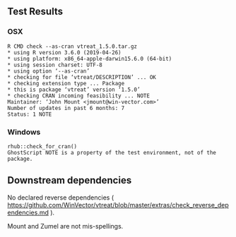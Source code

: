 
## Test Results


### OSX

    R CMD check --as-cran vtreat_1.5.0.tar.gz 
    * using R version 3.6.0 (2019-04-26)
    * using platform: x86_64-apple-darwin15.6.0 (64-bit)
    * using session charset: UTF-8
    * using option ‘--as-cran’
    * checking for file ‘vtreat/DESCRIPTION’ ... OK
    * checking extension type ... Package
    * this is package ‘vtreat’ version ‘1.5.0’
    * checking CRAN incoming feasibility ... NOTE
    Maintainer: ‘John Mount <jmount@win-vector.com>’
    Number of updates in past 6 months: 7
    Status: 1 NOTE

### Windows

    rhub::check_for_cran()
    GhostScript NOTE is a property of the test environment, not of the package.

## Downstream dependencies

No declared reverse dependencies ( https://github.com/WinVector/vtreat/blob/master/extras/check_reverse_dependencies.md ).

     
Mount and Zumel are not mis-spellings.

